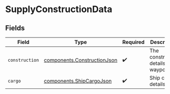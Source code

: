 # SupplyConstructionData


## Fields

| Field                                                                      | Type                                                                       | Required                                                                   | Description                                                                |
| -------------------------------------------------------------------------- | -------------------------------------------------------------------------- | -------------------------------------------------------------------------- | -------------------------------------------------------------------------- |
| `construction`                                                             | [components.ConstructionJson](../../models/components/constructionjson.md) | :heavy_check_mark:                                                         | The construction details of a waypoint.                                    |
| `cargo`                                                                    | [components.ShipCargoJson](../../models/components/shipcargojson.md)       | :heavy_check_mark:                                                         | Ship cargo details.                                                        |